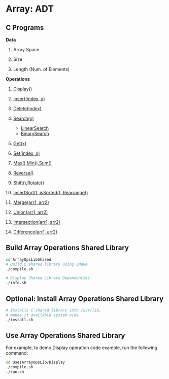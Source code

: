 # Array: ADT

## C Programs

**Data**

1. Array Space

2. Size

3. Length (Num. of Elements)

**Operations**

1. [Display()](UsesArrayOpsLib/Display/src/main.c)

2. [Insert(index, x)](UsesArrayOpsLib/Insert/src/main.c)

3. [Delete(index)](UsesArrayOpsLib/Delete/src/main.c)

4. [Search(x)](UsesArrayOpsLib/Search/)
    - [LinearSearch](UsesArrayOpsLib/Search/LinearSearch/src/main.c)
    - [BinarySearch](UsesArrayOpsLib/Search/BinarySearch/src/main.c)

5. [Get(x)](UsesArrayOpsLib/GetSetMaxMinSum/src/main.c)

6. [Set(index, x)](UsesArrayOpsLib/GetSetMaxMinSum/src/main.c)

7. [Max(),Min(),Sum()](UsesArrayOpsLib/GetSetMaxMinSum/src/main.c)

8. [Reverse()](UsesArrayOpsLib/ReverseShiftRotate/src/main.c)

9. [Shift(),Rotate()](UsesArrayOpsLib/ReverseShiftRotate/src/main.c)

10. [InsertSort(), isSorted(), Rearrange()](UsesArrayOpsLib/InsertSortRearrange/src/main.c)

11. [Merge(arr1, arr2)](UsesArrayOpsLib/Merge/src/main.c)

12. [Union(arr1, arr2)](UsesArrayOpsLib/UnionIntersectDiffer/src/main.c)

13. [Intersection(arr1, arr2)](UsesArrayOpsLib/UnionIntersectDiffer/src/main.c)

14. [Difference(arr1, arr2)](UsesArrayOpsLib/UnionIntersectDiffer/src/main.c)

<!--
Shell and Perl Code to help with redundant work:
mkdir -p Insert/src/ && touch Insert/src/main.c
cp Display/*.sh Insert/
cp Display/*.txt Insert/

perl -pi -e 's/DisplayArray/Insert/g' Insert/CMakeLists.txt
-->

## Build Array Operations Shared Library

~~~bash
cd ArrayOpsLibShared
# Build C shared library using CMake
./compile.sh

# Display Shared Library Dependencies
./info.sh
~~~

## Optional: Install Array Operations Shared Library

~~~bash
# Installs C shared library into /usr/lib, 
# makes it available system wide
./install.sh
~~~

## Use Array Operations Shared Library

For example, to demo Display operation code example, run the following command:

~~~bash
cd UsesArrayOpsLib/Display
./compile.sh
./run.sh
~~~
